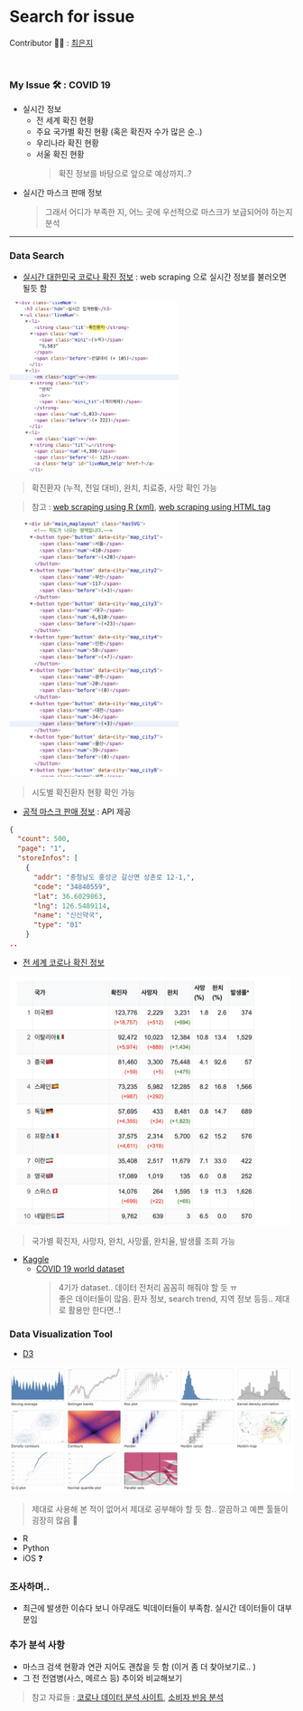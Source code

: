 # Search for issue

Contributor 👩‍💻 : [최은지](https://github.com/ChoiEunji0114)

<br/>

### My Issue 🛠 : COVID 19

- 실시간 정보 
  - 전 세계 확진 현황
  - 주요 국가별 확진 현황 (혹은 확진자 수가 많은 순..)
  - 우리나라 확진 현황
  - 서울 확진 현황
    > 확진 정보를 바탕으로 앞으로 예상까지..? 
- 실시간 마스크 판매 정보 
  > 그래서 어디가 부족한 지, 어느 곳에 우선적으로 마스크가 보급되어야 하는지 분석

---

### Data Search

- [실시간 대한민국 코로나 확진 정보](http://ncov.mohw.go.kr) : web scraping 으로 실시간 정보를 불러오면 될듯 함   

<img src="./screenshots/issue01.png" width="300">

> 확진환자 (누적, 전일 대비), 완치, 치료중, 사망 확인 가능

> 참고 : [web scraping using R (xml)](https://cinema4dr12.tistory.com/1170), [web scraping using HTML tag](https://brunch.co.kr/@dugi/12)

<img src="./screenshots/issue02.png" width="300">

> 시도별 확진환자 현황 확인 가능

- [공적 마스크 판매 정보](https://www.data.go.kr/dataset/15043025/openapi.do) : API 제공

```json
{
  "count": 500,
  "page": "1",
  "storeInfos": [
    {
      "addr": "충청남도 홍성군 갈산면 상촌로 12-1,",
      "code": "34840559",
      "lat": 36.6029863,
      "lng": 126.5489114,
      "name": "신신약국",
      "type": "01"
    }
..
```

- [전 세계 코로나 확진 정보](https://coronaboard.kr)

<img src="./screenshots/issue03.png" width="500">

> 국가별 확진자, 사망자, 완치, 사망률, 완치율, 발생률 조회 가능

- [Kaggle](https://www.kaggle.com)
  - [COVID 19 world dataset](https://www.kaggle.com/allen-institute-for-ai/CORD-19-research-challenge)
    > 4기가 dataset.. 데이터 전처리 꼼꼼히 해줘야 할 듯 ㅠ   
    > 좋은 데이터들이 많음. 환자 정보, search trend, 지역 정보 등등.. 제대로 활용만 한다면..!


### Data Visualization Tool

- [D3](https://d3js.org)

<img src="./screenshots/issue04.png" width="900">

> 제대로 사용해 본 적이 없어서 제대로 공부해야 할 듯 함.. 깔끔하고 예쁜 툴들이 굉장히 많음 🥺

- R
- Python
- iOS ❓

### 조사하며..

- 최근에 발생한 이슈다 보니 아무래도 빅데이터들이 부족함. 실시간 데이터들이 대부분임 



### 추가 분석 사항

- 마스크 검색 현황과 연관 지어도 괜찮을 듯 함 (이거 좀 더 찾아보기로.. )
- 그 전 전염병(사스, 메르스 등) 추이와 비교해보기


> 참고 자료들 : [코로나 데이터 분석 사이트](https://pinkwink.kr/1274),
[소비자 반응 분석](http://www.openads.co.kr/nTrend/article/소비자분석/7029/코로나19-빅데이터-소비자-반응-분석-마스크)
